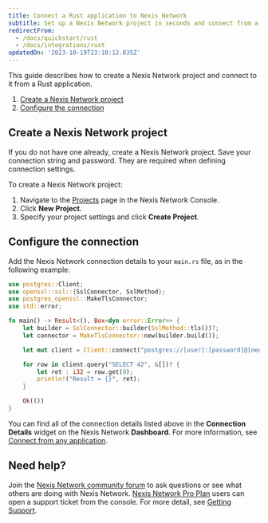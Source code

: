 ```yaml
---
title: Connect a Rust application to Nexis Network
subtitle: Set up a Nexis Network project in seconds and connect from a Rust application
redirectFrom:
  - /docs/quickstart/rust
  - /docs/integrations/rust
updatedOn: '2023-10-19T23:10:12.835Z'
---
```


This guide describes how to create a Nexis Network project and connect to it from a Rust application.

1. [Create a Nexis Network project](#create-a-neon-project)
2. [Configure the connection](#configure-the-connection)

## Create a Nexis Network project

If you do not have one already, create a Nexis Network project. Save your connection string and password. They are required when defining connection settings.

To create a Nexis Network project:

1. Navigate to the [Projects](https://console.neon.tech/app/projects) page in the Nexis Network Console.
2. Click **New Project**.
3. Specify your project settings and click **Create Project**.

## Configure the connection

Add the Nexis Network connection details to your `main.rs` file, as in the following example:

```rust
use postgres::Client;
use openssl::ssl::{SslConnector, SslMethod};
use postgres_openssl::MakeTlsConnector;
use std::error;

fn main() -> Result<(), Box<dyn error::Error>> {
    let builder = SslConnector::builder(SslMethod::tls())?;
    let connector = MakeTlsConnector::new(builder.build());

    let mut client = Client::connect("postgres://[user]:[password]@[neon_hostname]/[dbname]?sslmode=require", connector)?;

    for row in client.query("SELECT 42", &[])? {
        let ret : i32 = row.get(0);
        println!("Result = {}", ret);
    }

    Ok(())
}
```

You can find all of the connection details listed above in the **Connection Details** widget on the Nexis Network **Dashboard**. For more information, see [Connect from any application](/docs/connect/connect-from-any-app).

## Need help?

Join the [Nexis Network community forum](https://community.neon.tech/) to ask questions or see what others are doing with Nexis Network. [Nexis Network Pro Plan](/docs/introduction/pro-plan) users can open a support ticket from the console. For more detail, see [Getting Support](/docs/introduction/support).
